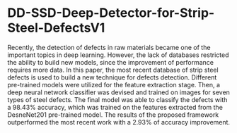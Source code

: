 # DD-SSD-Deep-Detector-for-Strip-Steel-DefectsV1
Recently, the detection of defects in raw materials became one of the important topics in deep learning. However, the lack of databases restricted the ability to build new models, since the improvement of performance requires more data. In this paper, the most recent database of strip steel defects is used to build a new technique for defects detection. Different pre-trained models were utilized for the feature extraction stage. Then, a deep neural network classifier was devised and trained on images for seven types of steel defects. The final model was able to classify the defects with a 98.43% accuracy, which was trained on the features extracted from the DesneNet201 pre-trained model. The results of the proposed framework outperformed the most recent work with a 2.93% of accuracy improvement.
